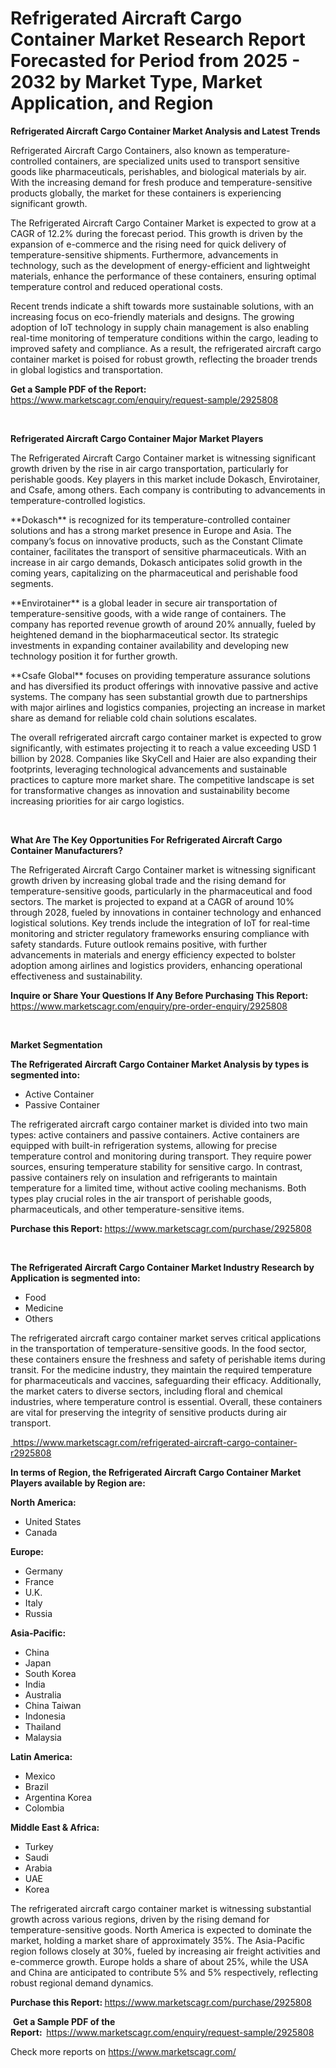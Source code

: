 <p><h1>Refrigerated Aircraft Cargo Container Market Research Report Forecasted for Period from 2025 -  2032 by Market Type, Market Application, and Region</h1></p><p><strong>Refrigerated Aircraft Cargo Container Market Analysis and Latest Trends</strong></p>
<p><p>Refrigerated Aircraft Cargo Containers, also known as temperature-controlled containers, are specialized units used to transport sensitive goods like pharmaceuticals, perishables, and biological materials by air. With the increasing demand for fresh produce and temperature-sensitive products globally, the market for these containers is experiencing significant growth. </p><p>The Refrigerated Aircraft Cargo Container Market is expected to grow at a CAGR of 12.2% during the forecast period. This growth is driven by the expansion of e-commerce and the rising need for quick delivery of temperature-sensitive shipments. Furthermore, advancements in technology, such as the development of energy-efficient and lightweight materials, enhance the performance of these containers, ensuring optimal temperature control and reduced operational costs.</p><p>Recent trends indicate a shift towards more sustainable solutions, with an increasing focus on eco-friendly materials and designs. The growing adoption of IoT technology in supply chain management is also enabling real-time monitoring of temperature conditions within the cargo, leading to improved safety and compliance. As a result, the refrigerated aircraft cargo container market is poised for robust growth, reflecting the broader trends in global logistics and transportation.</p></p>
<p><strong>Get a Sample PDF of the Report:&nbsp;</strong> <a href="https://www.marketscagr.com/enquiry/request-sample/2925808?utm_campaign=2565&utm_medium=2&utm_source=Github&utm_content=ia&utm_term=12032025&utm_id=refrigerated-aircraft-cargo-container">https://www.marketscagr.com/enquiry/request-sample/2925808</a></p>
<p>&nbsp;</p>
<p><strong>Refrigerated Aircraft Cargo Container Major Market Players</strong></p>
<p><p>The Refrigerated Aircraft Cargo Container market is witnessing significant growth driven by the rise in air cargo transportation, particularly for perishable goods. Key players in this market include Dokasch, Envirotainer, and Csafe, among others. Each company is contributing to advancements in temperature-controlled logistics.</p><p>**Dokasch** is recognized for its temperature-controlled container solutions and has a strong market presence in Europe and Asia. The company’s focus on innovative products, such as the Constant Climate container, facilitates the transport of sensitive pharmaceuticals. With an increase in air cargo demands, Dokasch anticipates solid growth in the coming years, capitalizing on the pharmaceutical and perishable food segments.</p><p>**Envirotainer** is a global leader in secure air transportation of temperature-sensitive goods, with a wide range of containers. The company has reported revenue growth of around 20% annually, fueled by heightened demand in the biopharmaceutical sector. Its strategic investments in expanding container availability and developing new technology position it for further growth.</p><p>**Csafe Global** focuses on providing temperature assurance solutions and has diversified its product offerings with innovative passive and active systems. The company has seen substantial growth due to partnerships with major airlines and logistics companies, projecting an increase in market share as demand for reliable cold chain solutions escalates.</p><p>The overall refrigerated aircraft cargo container market is expected to grow significantly, with estimates projecting it to reach a value exceeding USD 1 billion by 2028. Companies like SkyCell and Haier are also expanding their footprints, leveraging technological advancements and sustainable practices to capture more market share. The competitive landscape is set for transformative changes as innovation and sustainability become increasing priorities for air cargo logistics.</p></p>
<p>&nbsp;</p>
<p><strong>What Are The Key Opportunities For Refrigerated Aircraft Cargo Container Manufacturers?</strong></p>
<p><p>The Refrigerated Aircraft Cargo Container market is witnessing significant growth driven by increasing global trade and the rising demand for temperature-sensitive goods, particularly in the pharmaceutical and food sectors. The market is projected to expand at a CAGR of around 10% through 2028, fueled by innovations in container technology and enhanced logistical solutions. Key trends include the integration of IoT for real-time monitoring and stricter regulatory frameworks ensuring compliance with safety standards. Future outlook remains positive, with further advancements in materials and energy efficiency expected to bolster adoption among airlines and logistics providers, enhancing operational effectiveness and sustainability.</p></p>
<p><strong>Inquire or Share Your Questions If Any Before Purchasing This Report:</strong> <a href="https://www.marketscagr.com/enquiry/pre-order-enquiry/2925808?utm_campaign=2565&utm_medium=2&utm_source=Github&utm_content=ia&utm_term=12032025&utm_id=refrigerated-aircraft-cargo-container">https://www.marketscagr.com/enquiry/pre-order-enquiry/2925808</a></p>
<p>&nbsp;</p>
<p><strong>Market Segmentation</strong></p>
<p><strong>The Refrigerated Aircraft Cargo Container Market Analysis by types is segmented into:</strong></p>
<p><ul><li>Active Container</li><li>Passive Container</li></ul></p>
<p><p>The refrigerated aircraft cargo container market is divided into two main types: active containers and passive containers. Active containers are equipped with built-in refrigeration systems, allowing for precise temperature control and monitoring during transport. They require power sources, ensuring temperature stability for sensitive cargo. In contrast, passive containers rely on insulation and refrigerants to maintain temperature for a limited time, without active cooling mechanisms. Both types play crucial roles in the air transport of perishable goods, pharmaceuticals, and other temperature-sensitive items.</p></p>
<p><strong>Purchase this Report:&nbsp;</strong><a href="https://www.marketscagr.com/purchase/2925808?utm_campaign=2565&utm_medium=2&utm_source=Github&utm_content=ia&utm_term=12032025&utm_id=refrigerated-aircraft-cargo-container">https://www.marketscagr.com/purchase/2925808</a></p>
<p>&nbsp;</p>
<p><strong>The Refrigerated Aircraft Cargo Container Market Industry Research by Application is segmented into:</strong></p>
<p><ul><li>Food</li><li>Medicine</li><li>Others</li></ul></p>
<p><p>The refrigerated aircraft cargo container market serves critical applications in the transportation of temperature-sensitive goods. In the food sector, these containers ensure the freshness and safety of perishable items during transit. For the medicine industry, they maintain the required temperature for pharmaceuticals and vaccines, safeguarding their efficacy. Additionally, the market caters to diverse sectors, including floral and chemical industries, where temperature control is essential. Overall, these containers are vital for preserving the integrity of sensitive products during air transport.</p></p>
<p><a href="https://www.marketscagr.com/refrigerated-aircraft-cargo-container-r2925808?utm_campaign=2565&utm_medium=2&utm_source=Github&utm_content=ia&utm_term=12032025&utm_id=refrigerated-aircraft-cargo-container">&nbsp;https://www.marketscagr.com/refrigerated-aircraft-cargo-container-r2925808</a></p>
<p><strong>In terms of Region, the Refrigerated Aircraft Cargo Container Market Players available by Region are:</strong></p>
<p>
    <p> <strong> North America: </strong>
        <ul>
            <li>United States</li>
            <li>Canada</li>
        </ul>
        </p> 
    <p> <strong> Europe: </strong>
        <ul>
            <li>Germany</li>
            <li>France</li>
            <li>U.K.</li>
            <li>Italy</li>
            <li>Russia</li>
        </ul>
        </p> 
    <p> <strong> Asia-Pacific: </strong>
        <ul>
            <li>China</li>
            <li>Japan</li>
            <li>South Korea</li>
            <li>India</li>
            <li>Australia</li>
            <li>China Taiwan</li>
            <li>Indonesia</li>
            <li>Thailand</li>
            <li>Malaysia</li>
        </ul>
        </p> 
    <p> <strong> Latin America: </strong>
        <ul>
            <li>Mexico</li>
            <li>Brazil</li>
            <li>Argentina Korea</li>
            <li>Colombia</li>
        </ul>
        </p> 
    <p> <strong> Middle East & Africa: </strong>
        <ul>
            <li>Turkey</li>
            <li>Saudi</li>
            <li>Arabia</li>
            <li>UAE</li>
            <li>Korea</li>
        </ul>
    </p>
    </p>
<p><p>The refrigerated aircraft cargo container market is witnessing substantial growth across various regions, driven by the rising demand for temperature-sensitive goods. North America is expected to dominate the market, holding a market share of approximately 35%. The Asia-Pacific region follows closely at 30%, fueled by increasing air freight activities and e-commerce growth. Europe holds a share of about 25%, while the USA and China are anticipated to contribute 5% and 5% respectively, reflecting robust regional demand dynamics.</p></p>
<p><strong>Purchase this Report: </strong><a href="https://www.marketscagr.com/purchase/2925808?utm_campaign=2565&utm_medium=2&utm_source=Github&utm_content=ia&utm_term=12032025&utm_id=refrigerated-aircraft-cargo-container">https://www.marketscagr.com/purchase/2925808</a></p>
<p>&nbsp;<strong>Get a Sample PDF of the Report:&nbsp;&nbsp;</strong><a href="https://www.marketscagr.com/enquiry/request-sample/2925808?utm_campaign=2565&utm_medium=2&utm_source=Github&utm_content=ia&utm_term=12032025&utm_id=refrigerated-aircraft-cargo-container">https://www.marketscagr.com/enquiry/request-sample/2925808</a></p>
<p><strong></strong></p>
<p>Check more reports on <a href="https://www.marketscagr.com/?utm_campaign=2565&utm_medium=2&utm_source=Github&utm_content=ia&utm_term=12032025&utm_id=refrigerated-aircraft-cargo-container">https://www.marketscagr.com/</a></p>